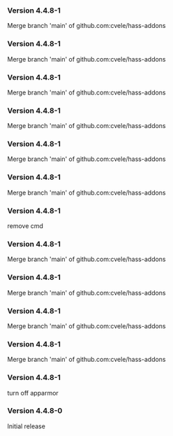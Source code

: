 ### Version 4.4.8-1
Merge branch 'main' of github.com:cvele/hass-addons

### Version 4.4.8-1
Merge branch 'main' of github.com:cvele/hass-addons

### Version 4.4.8-1
Merge branch 'main' of github.com:cvele/hass-addons

### Version 4.4.8-1
Merge branch 'main' of github.com:cvele/hass-addons

### Version 4.4.8-1
Merge branch 'main' of github.com:cvele/hass-addons

### Version 4.4.8-1
Merge branch 'main' of github.com:cvele/hass-addons

### Version 4.4.8-1
remove cmd

### Version 4.4.8-1
Merge branch 'main' of github.com:cvele/hass-addons

### Version 4.4.8-1
Merge branch 'main' of github.com:cvele/hass-addons

### Version 4.4.8-1
Merge branch 'main' of github.com:cvele/hass-addons

### Version 4.4.8-1
Merge branch 'main' of github.com:cvele/hass-addons

### Version 4.4.8-1
turn off apparmor

### Version 4.4.8-0

Initial release

